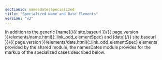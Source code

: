 ```yaml
---
sectionid: namesdatesSpecialized
title: "Specialized Name and Date Elements"
version: "v3"
---
```




In addition to the generic [name](/{{ site.baseurl }}/{{ page.version }}/elements/name.html){:.link_odd_elementSpec} and [date](/{{ site.baseurl }}/{{ page.version }}/elements/date.html){:.link_odd_elementSpec} elements
provided by the shared module, the namesDates module provides for the markup of the
specialized cases described below.











